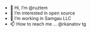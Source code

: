 - 👋 Hi, I’m @ruztem
- 👀 I’m interested in open source
- 🌱 I’m working in Samgau LLC
- 📫 How to reach me ... @rkanatov tg

<!---
ruztem/ruztem is a ✨ special ✨ repository because its `README.md` (this file) appears on your GitHub profile.
You can click the Preview link to take a look at your changes.
--->
